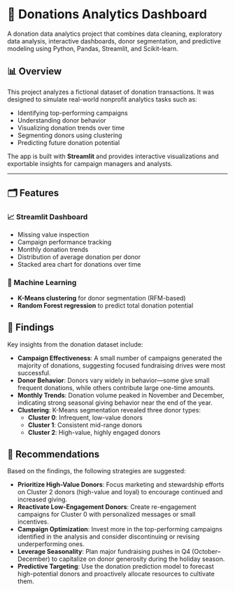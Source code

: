 # 🧾 Donations Analytics Dashboard

A donation data analytics project that combines data cleaning, exploratory data analysis, interactive dashboards, donor segmentation, and predictive modeling using Python, Pandas, Streamlit, and Scikit-learn.

## 📊 Overview

This project analyzes a fictional dataset of donation transactions. It was designed to simulate real-world nonprofit analytics tasks such as:

- Identifying top-performing campaigns
- Understanding donor behavior
- Visualizing donation trends over time
- Segmenting donors using clustering
- Predicting future donation potential

The app is built with **Streamlit** and provides interactive visualizations and exportable insights for campaign managers and analysts.

---

## 🗂️ Features

### 📈 Streamlit Dashboard
- Missing value inspection  
- Campaign performance tracking  
- Monthly donation trends  
- Distribution of average donation per donor  
- Stacked area chart for donations over time

### 🤖 Machine Learning
- **K-Means clustering** for donor segmentation (RFM-based)  
- **Random Forest regression** to predict total donation potential

## 🧠 Findings

Key insights from the donation dataset include:

- **Campaign Effectiveness**: A small number of campaigns generated the majority of donations, suggesting focused fundraising drives were most successful.
- **Donor Behavior**: Donors vary widely in behavior—some give small frequent donations, while others contribute large one-time amounts.
- **Monthly Trends**: Donation volume peaked in November and December, indicating strong seasonal giving behavior near the end of the year.
- **Clustering**: K-Means segmentation revealed three donor types:
  - **Cluster 0**: Infrequent, low-value donors
  - **Cluster 1**: Consistent mid-range donors
  - **Cluster 2**: High-value, highly engaged donors
 
## 📌 Recommendations

Based on the findings, the following strategies are suggested:

- **Prioritize High-Value Donors**: Focus marketing and stewardship efforts on Cluster 2 donors (high-value and loyal) to encourage continued and increased giving.
- **Reactivate Low-Engagement Donors**: Create re-engagement campaigns for Cluster 0 with personalized messages or small incentives.
- **Campaign Optimization**: Invest more in the top-performing campaigns identified in the analysis and consider discontinuing or revising underperforming ones.
- **Leverage Seasonality**: Plan major fundraising pushes in Q4 (October–December) to capitalize on donor generosity during the holiday season.
- **Predictive Targeting**: Use the donation prediction model to forecast high-potential donors and proactively allocate resources to cultivate them.
